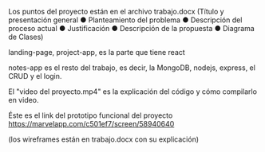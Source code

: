 Los puntos del proyecto están en el archivo trabajo.docx 
(Título y presentación general
● Planteamiento del problema
● Descripción del proceso actual
● Justificación
● Descripción de la propuesta
● Diagrama de Clases)

landing-page, project-app, es la parte que tiene react

notes-app es el resto del trabajo, es decir, la MongoDB, nodejs, express, el CRUD y el login.

El "video del proyecto.mp4" es la explicación del código y cómo compilarlo en video.

Éste es el link del prototipo funcional del proyecto https://marvelapp.com/c501ef7/screen/58940640

(los wireframes están en trabajo.docx con su explicación)
